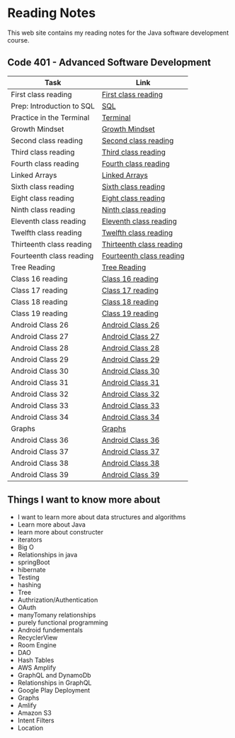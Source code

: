 # Reading Notes

This web site contains my reading notes for the Java software development course.

## Code 401 - Advanced Software Development

|  Task                                     | Link                                                      |
|-------------------------------------------|-----------------------------------------------------------|
| First class reading                       | [First class reading](./ClassesReading/class1.md)         |
| Prep: Introduction to SQL                 | [SQL](./relational-databases-sql.md)                      |
| Practice in the Terminal                  | [Terminal](./TerminalPractice.md)                         |
| Growth Mindset                            | [Growth Mindset](./GrowthMindset.md)                      |
| Second class reading                      | [Second class reading](./ClassesReading/class2.md)        |
| Third class reading                       | [Third class reading](./ClassesReading/class3.md)         |
| Fourth class reading                      | [Fourth class reading](./ClassesReading/class4.md)        |
| Linked Arrays                             | [Linked Arrays](./ClassesReading/class5.md)               |
| Sixth class reading                       | [Sixth class reading](./ClassesReading/class6.md)         |
| Eight class reading                       | [Eight class reading](./ClassesReading/class8.md)         |
| Ninth class reading                       | [Ninth class reading](./ClassesReading/class9.md)         |
| Eleventh class reading                    | [Eleventh class reading](./ClassesReading/class11.md)     |
| Twelfth class reading                     | [Twelfth class reading](./ClassesReading/class12.md)      |
| Thirteenth class reading                  | [Thirteenth  class reading](./ClassesReading/class13.md)  |
| Fourteenth class reading                  | [Fourteenth  class reading](./ClassesReading/class14.md)  |
| Tree Reading                              | [Tree Reading](./ClassesReading/Tree.md)                  |
| Class 16 reading                          | [Class 16 reading](./ClassesReading/class16.md)           |
| Class 17 reading                          | [Class 17 reading](./ClassesReading/class17.md)           |
| Class 18 reading                          | [Class 18 reading](./ClassesReading/class18.md)           |
| Class 19 reading                          | [Class 19 reading](./ClassesReading/class19.md)           |
| Android Class 26                          | [Android Class 26](./ClassesReading/class26.md)           |
| Android Class 27                          | [Android Class 27](./ClassesReading/class27.md)           |
| Android Class 28                          | [Android Class 28](./ClassesReading/class28.md)           |
| Android Class 29                          | [Android Class 29](./ClassesReading/class29.md)           |
| Android Class 30                          | [Android Class 30](./ClassesReading/class30.md)           |
| Android Class 31                          | [Android Class 31](./ClassesReading/class31.md)           |
| Android Class 32                          | [Android Class 32](./ClassesReading/class32.md)           |
| Android Class 33                          | [Android Class 33](./ClassesReading/class33.md)           |
| Android Class 34                          | [Android Class 34](./ClassesReading/class34.md)           |
| Graphs                                    | [Graphs](./ClassesReading/class35.md)                     |
| Android Class 36                          | [Android Class 36](./ClassesReading/class36.md)           |
| Android Class 37                          | [Android Class 37](./ClassesReading/class37.md)           |
| Android Class 38                          | [Android Class 38](./ClassesReading/class38.md)           |
| Android Class 39                          | [Android Class 39](./ClassesReading/class39.md)           |

## Things I want to know more about

- I want to learn more about data structures and algorithms
- Learn more about Java
- learn more about constructer
- iterators
- Big O
- Relationships in java
- springBoot
- hibernate
- Testing
- hashing
- Tree
- Authrization/Authentication
- OAuth
- manyTomany relationships
- purely functional programming
- Android fundementals
- RecyclerView
- Room Engine
- DAO
- Hash Tables
- AWS Amplify
- GraphQL and DynamoDb
- Relationships in GraphQL
- Google Play Deployment
- Graphs
- Amlify
- Amazon S3
- Intent Filters
- Location
